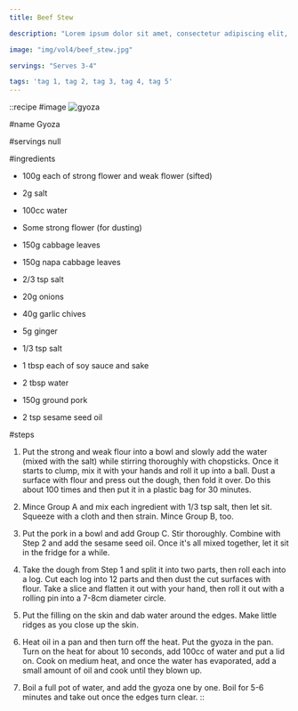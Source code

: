 ```yaml
---
title: Beef Stew

description: "Lorem ipsum dolor sit amet, consectetur adipiscing elit, sed do eiusmod tempor incididunt ut labore et dolore magna aliqua. Tincidunt eget nullam non nisi est sit amet facilisis."

image: "img/vol4/beef_stew.jpg"

servings: "Serves 3-4"

tags: 'tag 1, tag 2, tag 3, tag 4, tag 5'
---
```


::recipe
#image
![gyoza](/img/vol2/gyoza.jpg)

#name
Gyoza

#servings
null

#ingredients
- 100g each of strong flower and weak flower (sifted)
- 2g salt
- 100cc water
- Some strong flower (for dusting)

- 150g cabbage leaves
- 150g napa cabbage leaves
- 2/3 tsp salt

- 20g onions
- 40g garlic chives
- 5g ginger

- 1/3 tsp salt
- 1 tbsp each of soy sauce and sake
- 2 tbsp water
- 150g ground pork
- 2 tsp sesame seed oil

#steps
1. Put the strong and weak flour into a bowl and slowly add the water (mixed with the salt) while stirring thoroughly with chopsticks. Once it starts to clump, mix it with your hands and roll it up into a ball. Dust a surface with flour and press out the dough, then fold it over. Do this about 100 times and then put it in a plastic bag for 30 minutes.

2. Mince Group A and mix each ingredient with 1/3 tsp salt, then let sit. Squeeze with a cloth and then strain. Mince Group B, too.

3. Put the pork in a bowl and add Group C. Stir thoroughly. Combine with Step 2 and add the sesame seed oil. Once it's all mixed together, let it sit in the fridge for a while.

4. Take the dough from Step 1 and split it into two parts, then roll each into a log. Cut each log into 12 parts and then dust the cut surfaces with flour. Take a slice and flatten it out with your hand, then roll it out with a rolling pin into a 7-8cm diameter circle.

5. Put the filling on the skin and dab water around the edges. Make little ridges as you close up the skin.

6. Heat oil in a pan and then turn off the heat. Put the gyoza in the pan. Turn on the heat for about 10 seconds, add 100cc of water and put a lid on. Cook on medium heat, and once the water has evaporated, add a small amount of oil and cook until they blown up.

7. Boil a full pot of water, and add the gyoza one by one. Boil for 5-6 minutes and take out once the edges turn clear.
::
